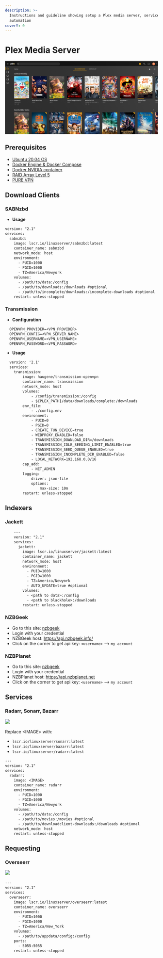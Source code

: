 ```yaml
---
description: >-
  Instructions and guideline showing setup a Plex media server, services
  automation
coverY: 0
---
```


# Plex Media Server

![plex](../.gitbook/assets/plex.png)

## Prerequisites

* [Ubuntu 20.04 OS](https://ubuntu.com/download/server)
* [Docker Engine & Docker Compose](https://github.com/phamumb/home-lab-docsify/blob/main/docs/plex-server/docker/install-docker.md)
* [Docker NVIDIA container](https://github.com/phamumb/home-lab-docsify/blob/main/docs/plex-server/docker/nvidia-container.md)
* [RAID Array Level 5](https://github.com/phamumb/home-lab-docsify/blob/main/docs/plex-server/raid-array/create-raid-array.md)
* [PURE VPN](https://purevpn.com)

## Download Clients

### SABNzbd

* **Usage**

```
version: "2.1"
services:
  sabnzbd:
    image: lscr.io/linuxserver/sabnzbd:latest
    container_name: sabnzbd
    network_mode: host
    environment:
      - PUID=1000
      - PGID=1000
      - TZ=America/Newyork
    volumes:
      - /path/to/data:/config
      - /path/to/downloads:/downloads #optional
      - /path/to/incomplete/downloads:/incomplete-downloads #optional
    restart: unless-stopped
```

### Transmission

* **Configuration**

```
  OPENVPN_PROVIDER=<VPN_PROVIDER>
  OPENVPN_CONFIG=<VPN_SERVER_NAME>
  OPENVPN_USERNAME=<VPN_USERNAME>
  OPENVPN_PASSWORD=<VPN_PASSWORD>
```

* **Usage**

```
  version: '2.1'
  services:
    transmission:
        image: haugene/transmission-openvpn
        container_name: transmission
        network_mode: host
        volumes:
            - /config/transmission:/config
            - ${PLEX_PATH}/data/downloads/complete:/downloads
        env_file:
            - ./config.env
        environment:
            - PUID=0
            - PGID=0
            - CREATE_TUN_DEVICE=true
            - WEBPROXY_ENABLED=false
            - TRANSMISSION_DOWNLOAD_DIR=/downloads
            - TRANSMISSION_IDLE_SEEDING_LIMIT_ENABLED=true
            - TRANSMISSION_SEED_QUEUE_ENABLED=true
            - TRANSMISSION_INCOMPLETE_DIR_ENABLED=false
            - LOCAL_NETWORK=192.168.0.0/16
        cap_add:
            - NET_ADMIN
        logging:
            driver: json-file
            options:
                max-size: 10m
        restart: unless-stopped
```

## Indexers

### Jackett

```
    ---
    version: "2.1"
    services:
      jackett:
        image: lscr.io/linuxserver/jackett:latest
        container_name: jackett
        network_mode: host
        environment:
          - PUID=1000
          - PGID=1000
          - TZ=America/Newyork
          - AUTO_UPDATE=true #optional
        volumes:
          - <path to data>:/config
          - <path to blackhole>:/downloads
        restart: unless-stopped
```

### NZBGeek

* Go to this site: [nzbgeek](https://nzbgeek.info/)
* Login with your credential
* NZBGeek host: https://api.nzbgeek.info/
* Click on the corner to get api key: `<username>` --> `my account`

### NZBPlanet

* Go to this site: [nzbgeek](https://nzbplanet.net/)
* Login with your credential
* NZBPlanet host: https://api.nzbplanet.net
* Click on the corner to get api key: `<username>` --> `my account`

## Services

### Radarr, Sonarr, Bazarr

![](https://images.opencollective.com/radarr/7348012/background.png)

Replace \<IMAGE> with:

* `lscr.io/linuxserver/sonarr:latest`
* `lscr.io/linuxserver/bazarr:latest`
* `lscr.io/linuxserver/radarr:latest`

```
---
version: "2.1"
services:
  radarr:
    image: <IMAGE>
    container_name: radarr
    environment:
      - PUID=1000
      - PGID=1000
      - TZ=America/Newyork
    volumes:
      - /path/to/data:/config
      - /path/to/movies:/movies #optional
      - /path/to/downloadclient-downloads:/downloads #optional
    network_mode: host
    restart: unless-stopped
```

## Requesting

### Overseerr

![](https://overseerr.dev/screenshots/screen\_movie\_details.jpg)

```
---
version: "2.1"
services:
  overseerr:
    image: lscr.io/linuxserver/overseerr:latest
    container_name: overseerr
    environment:
      - PUID=1000
      - PGID=1000
      - TZ=America/New_York
    volumes:
      - /path/to/appdata/config:/config
    ports:
      - 5055:5055
    restart: unless-stopped

```
